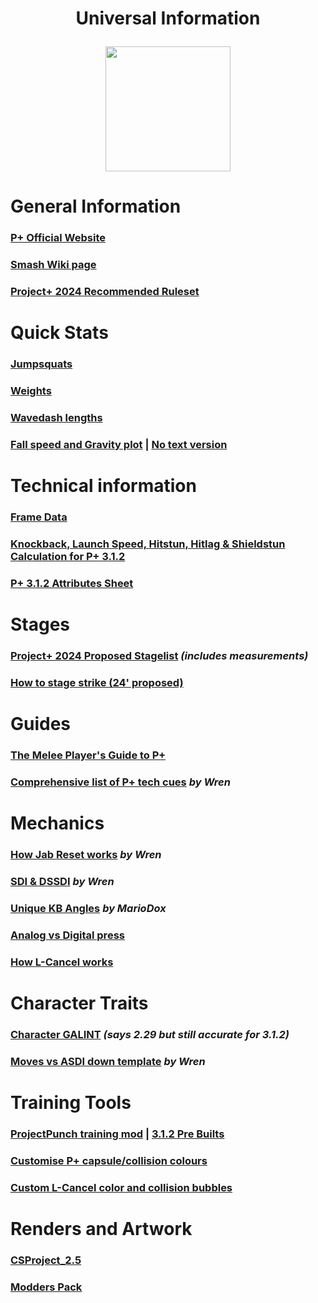 <div id="toc">
  <ul align="center" style="list-style: none">
      <summary> <h1>
        Universal Information
        <p><img src="/Images/PPlus Logo.png" style="height: 200; width: 200"></p>
  </ul>
</div>

<h1> General Information
<h3> <a href="https://projectplusgame.com">P+ Official Website</a>
<h3> <a href="https://www.ssbwiki.com/Project%2B/">Smash Wiki page</a>
<h3> <a href="https://docs.google.com/document/d/1FL63kdrahB_MQ6Br47fhVjNKIy22gEhMra_2xoiEVNQ/edit?tab=t.0">Project+ 2024 Recommended Ruleset</a>

<h1> Quick Stats
<h3> <a href="/Images/Stats/P+ Jumpsquat.png">Jumpsquats</a>
<h3> <a href="/Images/Stats/P+ Weights.png">Weights</a>
<h3> <a href="/Images/Stats/P+ Wavedash.png">Wavedash lengths</a>
<h3> <a href="/Images/Stats/Gravity Chart.png">Fall speed and Gravity plot</a> | <a href="/Images/Stats/Gravity no text.png">No text version</a>

<h1> Technical information
<h3> <a href="https://rukaidata.com/P+">Frame Data</a>
<h3> <a href="https://docs.google.com/spreadsheets/d/1SAZ6-D3iARG3z8bwPBPS2PEe2pxIxx73ConGI4dYuK0/edit?usp=sharing">Knockback, Launch Speed, Hitstun, Hitlag & Shieldstun Calculation for P+ 3.1.2</a>
<h3> <a href="https://docs.google.com/spreadsheets/d/1cp8_dGoGHP5SqbFjqqdygDX2QMW8lNNDeYRbSiLG4xE/edit?usp=sharing">P+ 3.1.2 Attributes Sheet</a>

<h1> Stages
<h3> <a href="https://docs.google.com/document/d/1G1b14fgT9APjgCbJ5jB0yUZv-Jh7oBVCXWHzn7auEPM/edit?tab=t.0">Project+ 2024 Proposed Stagelist</a> <i>(includes measurements)</i>
<h3> <a href="https://www.youtube.com/watch?v=DyjZUsnR5Sw">How to stage strike (24' proposed)</a>

<h1> Guides
<h3> <a href="https://docs.google.com/document/d/1J5oQefVONcFKbObqr1udjL2tMRiasjcimys6wt6-Xdw/edit?usp=sharing">The Melee Player's Guide to P+</a>
<h3> <a href="https://docs.google.com/document/d/1ifRRGC4T3h-LU3cbpotYsWFYhppYB4oO0NXpA4Rg2ME/edit?usp=sharing">Comprehensive list of P+ tech cues</a> <i>by Wren</i>

<h1> Mechanics
<h3> <a href="/Images/Mechanics/Jab Reset.png">How Jab Reset works</a> <i>by Wren</i>
<h3> <a href="/Images/Mechanics/SDI and DSSDI.png">SDI & DSSDI</a> <i>by Wren</i>
<h3> <a href="/Images/Mechanics/Unique KB Angles.png">Unique KB Angles</a> <i>by MarioDox</i>
<h3> <a href="https://youtu.be/vy_uz4cnx_M?si=CJMw1FKNhVJxjh9O">Analog vs Digital press</a>
<h3> <a href="https://youtu.be/al6gTBH-xzA?si=Cmq7PCdveuIlS50W">How L-Cancel works</a>

<h1> Character Traits
<h3> <a href="https://docs.google.com/spreadsheets/d/1-lMOoVU-ql_3giKG5AHUZJ_OwkbluhWS8WMWqXBTA0c/edit?gid=0">Character GALINT</a> <i>(says 2.29 but still accurate for 3.1.2)</i>
<h3> <a href="https://docs.google.com/spreadsheets/d/1bXKx_0QJxXFkCkElydrvm_qS4bo_ufUlDGQXfroBDG4/edit">Moves vs ASDI down template</a> <i>by Wren</i>

<h1> Training Tools
<h3> <a href="https://github.com/WispSSBM/ProjectPunch">ProjectPunch training mod</a> | <a href="https://github.com/WoodleyBrew/ProjectPunch/releases/tag/3.1.2">3.1.2 Pre Builts</a>
<h3> <a href="https://pastebin.com/Rvzs0mPh">Customise P+ capsule/collision colours</a>
<h3> <a href="https://youtu.be/HmFSqsFHBQ4?si=eJiU3gOOp1Pi0n86">Custom L-Cancel color and collision bubbles</a>

<h1> Renders and Artwork
<h3> <a href="https://www.mediafire.com/file/arhkjuufx17jez0/CSProject_2.5.zip">CSProject_2.5</a>
<h3> <a href="https://github.com/jlambert360/PPlusReleases/releases">Modders Pack</a>
